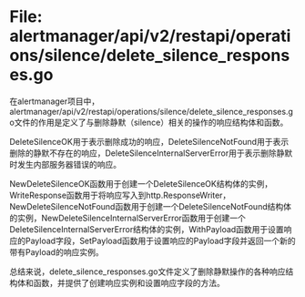 # File: alertmanager/api/v2/restapi/operations/silence/delete_silence_responses.go

在alertmanager项目中，alertmanager/api/v2/restapi/operations/silence/delete_silence_responses.go文件的作用是定义了与删除静默（silence）相关的操作的响应结构体和函数。

DeleteSilenceOK用于表示删除成功的响应，DeleteSilenceNotFound用于表示删除的静默不存在的响应，DeleteSilenceInternalServerError用于表示删除静默时发生内部服务器错误的响应。

NewDeleteSilenceOK函数用于创建一个DeleteSilenceOK结构体的实例，WriteResponse函数用于将响应写入到http.ResponseWriter，NewDeleteSilenceNotFound函数用于创建一个DeleteSilenceNotFound结构体的实例，NewDeleteSilenceInternalServerError函数用于创建一个DeleteSilenceInternalServerError结构体的实例，WithPayload函数用于设置响应的Payload字段，SetPayload函数用于设置响应的Payload字段并返回一个新的带有Payload的响应实例。

总结来说，delete_silence_responses.go文件定义了删除静默操作的各种响应结构体和函数，并提供了创建响应实例和设置响应字段的方法。

